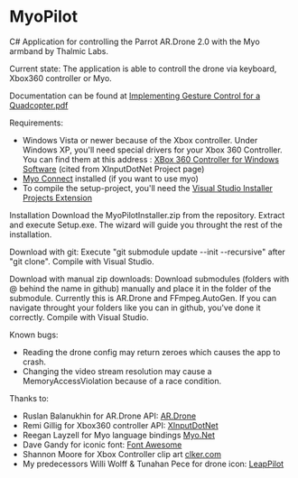 MyoPilot
========

C# Application for controlling the Parrot AR.Drone 2.0 with the Myo armband by Thalmic Labs. 

Current state: The application is able to controll the drone via keyboard, Xbox360 controller or Myo.

Documentation can be found at [Implementing Gesture Control for a Quadcopter.pdf](https://github.com/it12052/MyoPilot/blob/master/Implementing%20Gesture%20Control%20for%20a%20Quadcopter.pdf)

Requirements:
* Windows Vista or newer because of the Xbox controller. Under Windows XP, you'll need special drivers for your Xbox 360 Controller. You can find them at this address : [XBox 360 Controller for Windows Software](http://www.microsoft.com/en-us/download/details.aspx?id=34001) (cited from XInputDotNet Project page)
* [Myo Connect](https://www.thalmic.com/start/) installed (if you want to use myo)
* To compile the setup-project, you'll need the [Visual Studio Installer Projects Extension](http://blogs.msdn.com/b/visualstudio/archive/2014/04/17/visual-studio-installer-projects-extension.aspx)

Installation
Download the MyoPilotInstaller.zip from the repository. Extract and execute Setup.exe. The wizard will guide you throught the rest of the installation.

Download with git:
Execute "git submodule update --init --recursive" after "git clone". Compile with Visual Studio.

Download with manual zip downloads:
Download submodules (folders with @ behind the name in github) manually and place it in the folder of the submodule. Currently this is AR.Drone and FFmpeg.AutoGen. If you can navigate throught your folders like you can in github, you've done it correctly. Compile with Visual Studio.

Known bugs:
* Reading the drone config may return zeroes which causes the app to crash. 
* Changing the video stream resolution may cause a MemoryAccessViolation because of a race condition.

Thanks to:
* Ruslan Balanukhin for AR.Drone API: [AR.Drone](https://github.com/Ruslan-B/AR.Drone)
* Remi Gillig for Xbox360 controller API: [XInputDotNet](https://github.com/speps/XInputDotNet)
* Reegan Layzell for Myo language bindings [Myo.Net](https://github.com/rtlayzell/Myo.Net)
* Dave Gandy for iconic font: [Font Awesome](https://fortawesome.github.io/Font-Awesome/)
* Shannon Moore for Xbox Controller clip art [clker.com](http://www.clker.com/clipart-285099.html)
* My predecessors Willi Wolff & Tunahan Pece for drone icon: [LeapPilot](https://github.com/LeapPilot/NUI)
